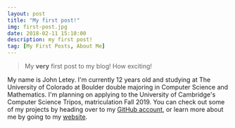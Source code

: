 ```yaml
---
layout: post
title: "My first post!"
img: first-post.jpg
date: 2018-02-11 15:10:00
description: my first post!
tag: [My First Posts, About Me]
---
```

> My **very** first post to my blog! How exciting!

My name is John Letey. I'm currently 12 years old and studying at The University of Colorado at Boulder double majoring in Computer Science and Mathematics. I'm planning on applying to the University of Cambridge's Computer Science Tripos, matriculation Fall 2019. You can check out some of my projects by heading over to my [GitHub account](https://github.com/johnletey), or learn more about me by going to my [website](https://johnletey.github.io).